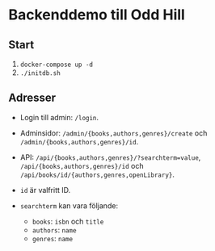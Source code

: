 # Backenddemo till Odd Hill
## Start
1. `docker-compose up -d`
2. `./initdb.sh`

## Adresser
* Login till admin: `/login`.
* Adminsidor: `/admin/{books,authors,genres}/create` och `/admin/{books,authors,genres}/id`.
* API: `/api/{books,authors,genres}/?searchterm=value`, `/api/{books,authors,genres}/id` och `/api/books/id/{authors,genres,openLibrary}`.

* `id` är valfritt ID.
* `searchterm` kan vara följande:
    * `books`: `isbn` och `title`
    * `authors`: `name`
    * `genres`: `name`